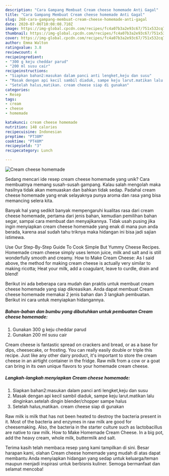 ```yaml
---
description: "Cara Gampang Membuat Cream cheese homemade Anti Gagal"
title: "Cara Gampang Membuat Cream cheese homemade Anti Gagal"
slug: 268-cara-gampang-membuat-cream-cheese-homemade-anti-gagal
date: 2020-07-06T10:08:08.710Z
image: https://img-global.cpcdn.com/recipes/fc4a07b3a2e93c67/751x532cq70/cream-cheese-homemade-foto-resep-utama.jpg
thumbnail: https://img-global.cpcdn.com/recipes/fc4a07b3a2e93c67/751x532cq70/cream-cheese-homemade-foto-resep-utama.jpg
cover: https://img-global.cpcdn.com/recipes/fc4a07b3a2e93c67/751x532cq70/cream-cheese-homemade-foto-resep-utama.jpg
author: Emma Walton
ratingvalue: 3.8
reviewcount: 4
recipeingredient:
- "300 g keju cheddar parud"
- "200 ml susu cair"
recipeinstructions:
- "Siapkan bahan2:masukan dalam panci anti lengket,keju dan susu"
- "Masak dengan api kecil sambil diaduk, sampe keju larut.matikan lalu dinginkan.setelah dingin blender/chopper sampe halus"
- "Setelah halus,matikan. cream cheese siap di gunakan"
categories:
- Resep
tags:
- cream
- cheese
- homemade

katakunci: cream cheese homemade 
nutrition: 148 calories
recipecuisine: Indonesian
preptime: "PT38M"
cooktime: "PT48M"
recipeyield: "3"
recipecategory: Lunch

---
```



![Cream cheese homemade](https://img-global.cpcdn.com/recipes/fc4a07b3a2e93c67/751x532cq70/cream-cheese-homemade-foto-resep-utama.jpg)

Sedang mencari ide resep cream cheese homemade yang unik? Cara membuatnya memang susah-susah gampang. Kalau salah mengolah maka hasilnya tidak akan memuaskan dan bahkan tidak sedap. Padahal cream cheese homemade yang enak selayaknya punya aroma dan rasa yang bisa memancing selera kita.

Banyak hal yang sedikit banyak mempengaruhi kualitas rasa dari cream cheese homemade, pertama dari jenis bahan, kemudian pemilihan bahan segar, sampai cara membuat dan menyajikannya. Tidak usah pusing jika ingin menyiapkan cream cheese homemade yang enak di mana pun anda berada, karena asal sudah tahu triknya maka hidangan ini bisa jadi sajian istimewa.

Use Our Step-By-Step Guide To Cook Simple But Yummy Cheese Recipes. Homemade cream cheese simply uses lemon juice, milk and salt and is still wonderfully smooth and creamy. How to Make Cream Cheese: As I said above, the method for making cream cheese is actually very similar to making ricotta; Heat your milk, add a coagulant, leave to curdle, drain and blend!


Berikut ini ada beberapa cara mudah dan praktis untuk membuat cream cheese homemade yang siap dikreasikan. Anda dapat membuat Cream cheese homemade memakai 2 jenis bahan dan 3 langkah pembuatan. Berikut ini cara untuk menyiapkan hidangannya.

<!--inarticleads1-->

##### Bahan-bahan dan bumbu yang dibutuhkan untuk pembuatan Cream cheese homemade:

1. Gunakan 300 g keju cheddar parud
1. Gunakan 200 ml susu cair


Cream cheese is fantastic spread on crackers and bread, or as a base for dips, cheesecake, or frosting. You can really easily double or triple this recipe. Just like any other dairy product, it&#39;s important to store the cream cheese in an airtight container in the fridge. Raw milk from a cow or a goat can bring in its own unique flavors to your homemade cream cheese. 

<!--inarticleads2-->

##### Langkah-langkah menyiapkan Cream cheese homemade:

1. Siapkan bahan2:masukan dalam panci anti lengket,keju dan susu
1. Masak dengan api kecil sambil diaduk, sampe keju larut.matikan lalu dinginkan.setelah dingin blender/chopper sampe halus
1. Setelah halus,matikan. cream cheese siap di gunakan


Raw milk is milk that has not been heated to destroy the bacteria present in it. Most of the bacteria and enzymes in raw milk are good for cheesemaking. Also, the bacteria in the starter culture such as lactobacillus are native to raw milk. How to Make Homemade Cream Cheese. In a big pot, add the heavy cream, whole milk, buttermilk and salt. 

Terima kasih telah membaca resep yang kami tampilkan di sini. Besar harapan kami, olahan Cream cheese homemade yang mudah di atas dapat membantu Anda menyiapkan hidangan yang sedap untuk keluarga/teman maupun menjadi inspirasi untuk berbisnis kuliner. Semoga bermanfaat dan selamat mencoba!
